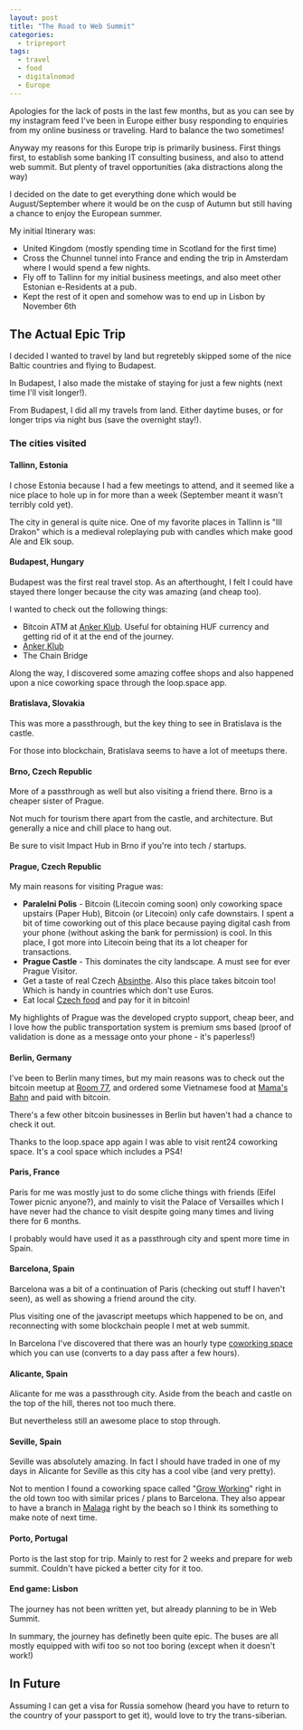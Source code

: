 ```yaml
---
layout: post
title: "The Road to Web Summit"
categories:
  - tripreport
tags:
  - travel
  - food
  - digitalnomad
  - Europe
---
```


Apologies for the lack of posts in the last few months, but as you can see by my instagram feed I've been in Europe either busy responding to enquiries from my online business or traveling. Hard to balance the two sometimes!

Anyway my reasons for this Europe trip is primarily business. First things first, to establish some banking IT consulting business, and also to attend web summit. But plenty of travel opportunities (aka distractions along the way)

I decided on the date to get everything done which would be August/September where it would be on the cusp of Autumn but still having a chance to enjoy the European summer.

My initial Itinerary was:

* United Kingdom (mostly spending time in Scotland for the first time)
* Cross the Chunnel tunnel into France and ending the trip in Amsterdam where I would spend a few nights.
* Fly off to Tallinn for my initial business meetings, and also meet other Estonian e-Residents at a pub.
* Kept the rest of it open and somehow was to end up in Lisbon by November 6th

## The Actual Epic Trip

I decided I wanted to travel by land but regretebly skipped some of the nice Baltic countries and flying to Budapest.

In Budapest, I also made the mistake of staying for just a few nights (next time I'll visit longer!).

From Budapest, I did all my travels from land. Either daytime buses, or for longer trips via night bus (save the overnight stay!).

### The cities visited

#### Tallinn, Estonia

I chose Estonia because I had a few meetings to attend, and it seemed like a nice place to hole up in for more than a week (September meant it wasn't terribly cold yet).

The city in general is quite nice. One of my favorite places in Tallinn is "III Drakon" which is a medieval roleplaying pub with candles which make good Ale and Elk soup.

#### Budapest, Hungary

Budapest was the first real travel stop. As an afterthought, I felt I could have stayed there longer because the city was amazing (and cheap too).

I wanted to check out the following things:

* Bitcoin ATM at [Anker Klub](https://www.facebook.com/ankerklub/). Useful for obtaining HUF currency and getting rid of it at the end of the journey.
* [Anker Klub](https://www.facebook.com/ankerklub/)
* The Chain Bridge

Along the way, I discovered some amazing coffee shops and also happened upon a nice coworking space through the loop.space app.

#### Bratislava, Slovakia

This was more a passthrough, but the key thing to see in Bratislava is the castle.

For those into blockchain, Bratislava seems to have a lot of meetups there.

#### Brno, Czech Republic

More of a passthrough as well but also visiting a friend there. Brno is a cheaper sister of Prague.

Not much for tourism there apart from the castle, and architecture. But generally a nice and chill place to hang out.

Be sure to visit Impact Hub in Brno if you're into tech / startups.

#### Prague, Czech Republic

My main reasons for visiting Prague was:

* **Paralelni Polis** - Bitcoin (Litecoin coming soon) only coworking space upstairs (Paper Hub), Bitcoin (or Litecoin) only cafe downstairs. I spent a bit of time coworking out of this place because paying digital cash from your phone (without asking the bank for permission) is cool. In this place, I got more into Litecoin being that its a lot cheaper for transactions.
* **Prague Castle** - This dominates the city landscape. A must see for ever Prague Visitor.
* Get a taste of real Czech [Absinthe](https://foursquare.com/v/absintherie/4bd6daff4e32d13ab12ec380). Also this place takes bitcoin too! Which is handy in countries which don't use Euros.
* Eat local [Czech food](https://foursquare.com/v/zapomenut%C3%BD-%C4%8Das/4b802151f964a520ee5430e3) and pay for it in bitcoin!

My highlights of Prague was the developed crypto support, cheap beer, and I love how the public transportation system is premium sms based (proof of validation is done as a message onto your phone - it's paperless!)

####  Berlin, Germany

I've been to Berlin many times, but my main reasons was to check out the bitcoin meetup at [Room 77](http://www.room77.de/), and ordered some Vietnamese food at [Mama's Bahn](https://www.facebook.com/mamasbanh/) and paid with bitcoin.

There's a few other bitcoin businesses in Berlin but haven't had a chance to check it out.

Thanks to the loop.space app again I was able to visit rent24 coworking space. It's a cool space which includes a PS4!

#### Paris, France

Paris for me was mostly just to do some cliche things with friends (Eifel Tower picnic anyone?), and mainly to visit the Palace of Versailles which I have never had the chance to visit despite going many times and living there for 6 months.

I probably would have used it as a passthrough city and spent more time in Spain.

#### Barcelona, Spain

Barcelona was a bit of a continuation of Paris (checking out stuff I haven't seen), as well as showing a friend around the city.

Plus visiting one of the javascript meetups which happened to be on, and reconnecting with some blockchain people I met at web summit.

In Barcelona I've discovered that there was an hourly type [coworking space](https://foursquare.com/v/coco-coffice-coworking-caf%C3%A9/578a5373498ebb9e0403c7f2) which you can use (converts to a day pass after a few hours).

#### Alicante, Spain

Alicante for me was a passthrough city. Aside from the beach and castle on the top of the hill, theres not too much there.

But nevertheless still an awesome place to stop through.

#### Seville, Spain

Seville was absolutely amazing. In fact I should have traded in one of my days in Alicante for Seville as this city has a cool vibe (and very pretty).

Not to mention I found a coworking space called "[Grow Working](https://www.facebook.com/Grow-Working-1832869860365710/)" right in the old town too with similar prices / plans to Barcelona. They also appear to have a branch in [Malaga](https://www.facebook.com/growworking/) right by the beach so I think its something to make note of next time.

#### Porto, Portugal

Porto is the last stop for trip. Mainly to rest for 2 weeks and prepare for web summit. Couldn't have picked a better city for it too.

#### End game: Lisbon

The journey has not been written yet, but already planning to be in Web Summit.

In summary, the journey has definetly been quite epic. The buses are all mostly equipped with wifi too so not too boring (except when it doesn't work!)

## In Future

Assuming I can get a visa for Russia somehow (heard you have to return to the country of your passport to get it), would love to try the trans-siberian.
